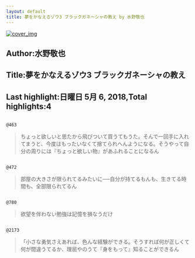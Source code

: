 ```yaml
---
layout: default
title: 夢をかなえるゾウ3 ブラックガネーシャの教え by 水野敬也
---
```


[![cover_img](http://images-jp.amazon.com/images/P/B00SH2ASYG.09.MZZZZZZZ.jpg)](https://www.amazon.co.jp/dp/B00SH2ASYG)  
## Author:水野敬也  
## Title:夢をかなえるゾウ3 ブラックガネーシャの教え  
## Last highlight:日曜日 5月 6, 2018,Total highlights:4  
```
  
@463  
```
> ちょっと欲しいと思たから飛びついて買うてもうた。そんで一回手に入れてまうと、今度はもったいなくて捨てられへんようになる。そうやって自分の周りには『ちょっと欲しい物』があふれることになるん  
```
  
@472  
```
> 部屋の大きさが限られてるみたいに──自分が持てるもんも、生きてる時間も、全部限られてるん  
```
  
@780  
```
> 欲望を伴わない勉強は記憶を損なうだけ  
```
  
@2173  
```
> 「小さな勇気さえあれば、色んな経験ができる。そうすれば何が正しくて何が間違うてるか、理屈やのうて『身をもって』知ることができるん  
```